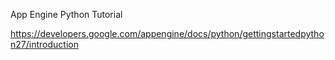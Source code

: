 App Engine Python Tutorial

https://developers.google.com/appengine/docs/python/gettingstartedpython27/introduction